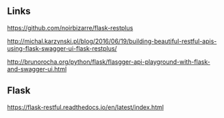 ## Links
https://github.com/noirbizarre/flask-restplus

http://michal.karzynski.pl/blog/2016/06/19/building-beautiful-restful-apis-using-flask-swagger-ui-flask-restplus/

http://brunorocha.org/python/flask/flasgger-api-playground-with-flask-and-swagger-ui.html

## Flask

https://flask-restful.readthedocs.io/en/latest/index.html